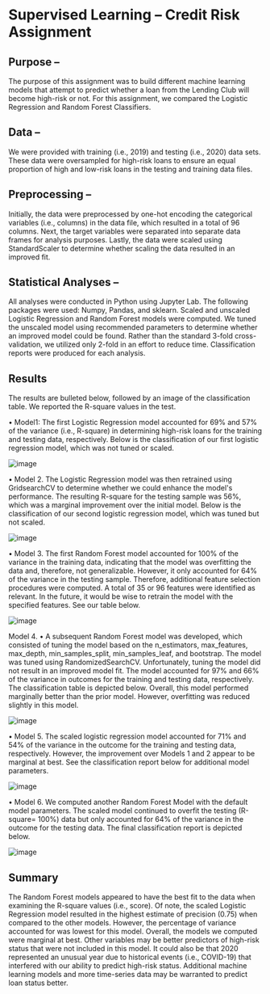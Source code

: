 # Supervised Learning – Credit Risk Assignment




## Purpose – 

The purpose of this assignment was to build different machine learning models that attempt to predict whether a loan from the Lending Club will become high-risk or not. For this assignment, we compared the Logistic Regression and Random Forest Classifiers.


## Data – 

We were provided with training (i.e., 2019) and testing (i.e., 2020) data sets. These data were oversampled for high-risk loans to ensure an equal proportion of high and low-risk loans in the testing and training data files.


## Preprocessing – 

Initially, the data were preprocessed by one-hot encoding the categorical variables (i.e., columns) in the data file, which resulted in a total of 96 columns. Next, the target variables were separated into separate data frames for analysis purposes. Lastly, the data were scaled using StandardScaler to determine whether scaling the data resulted in an improved fit.


## Statistical Analyses – 

All analyses were conducted in Python using Jupyter Lab. The following packages were used: Numpy, Pandas, and sklearn. Scaled and unscaled Logistic Regression and Random Forest models were computed. We tuned the unscaled model using recommended parameters to determine whether an improved model could be found. Rather than the standard 3-fold cross-validation, we utilized only 2-fold in an effort to reduce time. Classification reports were produced for each analysis.  

## Results


The results are bulleted below, followed by an image of the classification table. We reported the R-square values in the test.

•	Model1: The first Logistic Regression model accounted for 69% and 57% of the variance (i.e., R-square) in determining high-risk loans for the training and testing data, respectively. Below is the classification of our first logistic regression model, which was not tuned or scaled.

![image](https://user-images.githubusercontent.com/82011523/139775638-d68b1bd5-abc2-46ff-be1a-aa7fe69b914f.png)

•	Model 2. The Logistic Regression model was then retrained using GridsearchCV to determine whether we could enhance the model's performance. The resulting R-square for the testing sample was 56%, which was a marginal improvement over the initial model. Below is the classification of our second logistic regression model, which was tuned but not scaled.

 ![image](https://user-images.githubusercontent.com/82011523/139775676-b76ab93d-7b73-428e-8360-5b08041f9e76.png)


•	Model 3. The first Random Forest model accounted for 100% of the variance in the training data, indicating that the model was overfitting the data and, therefore, not generalizable. However, it only accounted for 64% of the variance in the testing sample. Therefore, additional feature selection procedures were computed. A total of 35 or 96 features were identified as relevant. In the future, it would be wise to retrain the model with the specified features. See our table below.

![image](https://user-images.githubusercontent.com/82011523/139775729-c22a19f6-0e6c-4c41-88d3-8fc48037725c.png)

Model 4. 
•	A subsequent Random Forest model was developed, which consisted of tuning the model based on the n_estimators, max_features, max_depth, min_samples_split, min_samples_leaf, and bootstrap. The model was tuned using RandomizedSearchCV. Unfortunately, tuning the model did not result in an improved model fit. The model accounted for 97% and 66% of the variance in outcomes for the training and testing data, respectively. The classification table is depicted below. Overall, this model performed marginally better than the prior model. However, overfitting was reduced slightly in this model.
 
![image](https://user-images.githubusercontent.com/82011523/139775810-7b7a1634-2803-4fbe-b436-4ded6b3a8b00.png)


•	Model 5. The scaled logistic regression model accounted for 71% and 54% of the variance in the outcome for the training and testing data, respectively. However, the improvement over Models 1 and 2 appear to be marginal at best. See the classification report below for additional model parameters.

![image](https://user-images.githubusercontent.com/82011523/139775852-9b58da60-b607-44c2-8089-9afe8f90f38f.png)

•	Model 6. We computed another Random Forest Model with the default model parameters. The scaled model continued to overfit the testing (R-square= 100%) data but only accounted for 64% of the variance in the outcome for the testing data. The final classification report is depicted below.

![image](https://user-images.githubusercontent.com/82011523/139775898-68cc6cec-b339-40cc-bcc4-aeb1b725394a.png)

## Summary

The Random Forest models appeared to have the best fit to the data when examining the R-square values (i.e., score). Of note, the scaled Logistic Regression model resulted in the highest estimate of precision (0.75) when compared to the other models. However, the percentage of variance accounted for was lowest for this model. Overall, the models we computed were marginal at best. Other variables may be better predictors of high-risk status that were not included in this model. It could also be that 2020 represented an unusual year due to historical events (i.e., COVID-19) that interfered with our ability to predict high-risk status. Additional machine learning models and more time-series data may be warranted to predict loan status better.


 

